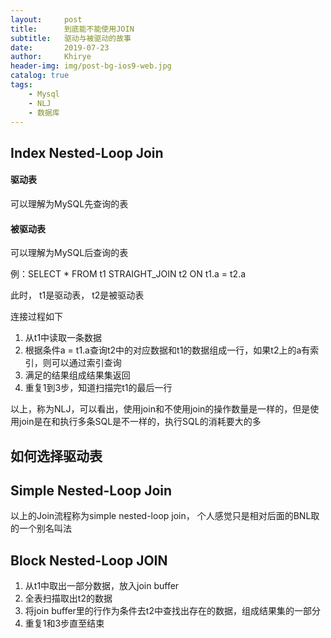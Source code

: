```yaml
---
layout:     post
title:      到底能不能使用JOIN
subtitle:   驱动与被驱动的故事
date:       2019-07-23
author:     Khirye
header-img: img/post-bg-ios9-web.jpg
catalog: true
tags:
    - Mysql
    - NLJ
    - 数据库
---
```

## Index Nested-Loop Join

#### 驱动表

可以理解为MySQL先查询的表

#### 被驱动表

可以理解为MySQL后查询的表

例：SELECT * FROM t1 STRAIGHT_JOIN t2 ON t1.a = t2.a

此时， t1是驱动表， t2是被驱动表

连接过程如下

1. 从t1中读取一条数据
2. 根据条件a = t1.a查询t2中的对应数据和t1的数据组成一行，如果t2上的a有索引，则可以通过索引查询
3. 满足的结果组成结果集返回
4. 重复1到3步，知道扫描完t1的最后一行

以上，称为NLJ，可以看出，使用join和不使用join的操作数量是一样的，但是使用join是在和执行多条SQL是不一样的，执行SQL的消耗要大的多



## 如何选择驱动表

## Simple Nested-Loop Join

以上的Join流程称为simple nested-loop join， 个人感觉只是相对后面的BNL取的一个别名叫法

## Block Nested-Loop JOIN

1. 从t1中取出一部分数据，放入join buffer
2. 全表扫描取出t2的数据
3. 将join buffer里的行作为条件去t2中查找出存在的数据，组成结果集的一部分
4. 重复1和3步直至结束


